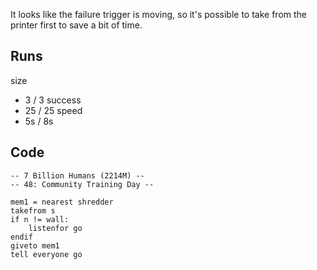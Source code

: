 
It looks like the failure trigger is moving, so it's possible to take from the printer first to save a bit of time.

## Runs

size
* 3 / 3
success
* 25 / 25
speed
* 5s / 8s

## Code

```
-- 7 Billion Humans (2214M) --
-- 48: Community Training Day --

mem1 = nearest shredder
takefrom s
if n != wall:
	listenfor go
endif
giveto mem1
tell everyone go



```
